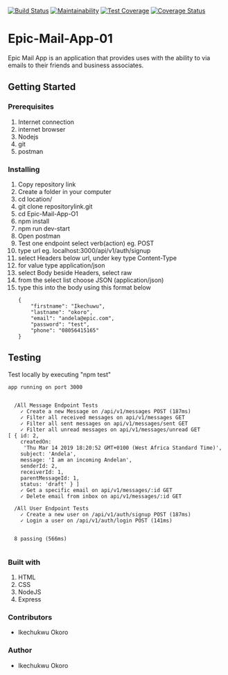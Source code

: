 [![Build Status](https://travis-ci.org/ikeshegs/Epic-Mail-App-01.svg?branch=ch-setupTravis-164519383)](https://travis-ci.org/ikeshegs/Epic-Mail-App-01)
[![Maintainability](https://api.codeclimate.com/v1/badges/024f02a337a4ec4a1dc8/maintainability)](https://codeclimate.com/github/ikeshegs/Epic-Mail-App-01/maintainability)
[![Test Coverage](https://api.codeclimate.com/v1/badges/024f02a337a4ec4a1dc8/test_coverage)](https://codeclimate.com/github/ikeshegs/Epic-Mail-App-01/test_coverage)
[![Coverage Status](https://coveralls.io/repos/github/ikeshegs/Epic-Mail-App-01/badge.svg?branch=develop)](https://coveralls.io/github/ikeshegs/Epic-Mail-App-01?branch=develop)

# Epic-Mail-App-01
Epic Mail App is an application that provides uses with the ability to via emails to their friends and business associates.

## Getting Started


### Prerequisites

1. Internet connection
2. internet browser
3. Nodejs
4. git
5. postman

### Installing

1. Copy repository link
2. Create a folder in your computer
3. cd location/
4. git clone repositorylink.git
5. cd Epic-Mail-App-O1
6. npm install
7. npm run dev-start
8. Open postman
9. Test one endpoint select verb(action) eg. POST
10. type url eg. localhost:3000/api/v1/auth/signup
11. select Headers below url, under key type Content-Type
12. for value type application/json
13. select Body beside Headers, select raw
14. from the select list choose JSON (application/json)
15. type this into the body using this format below
    ```
    {
        "firstname": "Ikechuwu",
        "lastname": "okoro",
        "email": "andela@epic.com",
        "password": "test",
        "phone": "08056415165"
    }

    ```


## Testing
Test locally by executing "npm test"

```
app running on port 3000


  /All Message Endpoint Tests
    ✓ Create a new Message on /api/v1/messages POST (187ms)
    ✓ Filter all received messages on api/v1/messages GET
    ✓ Filter all sent messages on api/v1/messages/sent GET
    ✓ Filter all unread messages on api/v1/messages/unread GET
[ { id: 2,
    createdOn:
     'Thu Mar 14 2019 18:20:52 GMT+0100 (West Africa Standard Time)',
    subject: 'Andela',
    message: 'I am an incoming Andelan',
    senderId: 2,
    receiverId: 1,
    parentMessageId: 1,
    status: 'draft' } ]
    ✓ Get a specific email on api/v1/messages/:id GET
    ✓ Delete email from inbox on api/v1/messages/:id GET

  /All User Endpoint Tests
    ✓ Create a new user on /api/v1/auth/signup POST (187ms)
    ✓ Login a user on /api/v1/auth/login POST (141ms)


  8 passing (566ms)


```
### Built with 
1. HTML
2. CSS
3. NodeJS
4. Express

### Contributors
* Ikechukwu Okoro

### Author 
* Ikechukwu Okoro